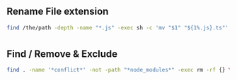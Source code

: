 ## Rename File extension

```bash
find /the/path -depth -name "*.js" -exec sh -c 'mv "$1" "${1%.js}.ts"' _ {} \;
```

# 

## Find / Remove & Exclude

```bash
find . -name '*conflict*' -not -path "*node_modules*" -exec rm -rf {} \;
```
